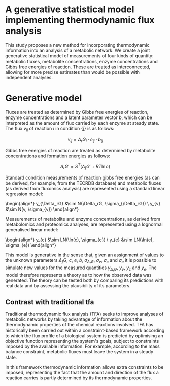 # A generative statistical model implementing thermodynamic flux analysis

This study proposes a new method for incorporating thermodynamic information
into an analysis of a metabolic network. We create a joint generative
statistical model of measurements of four kinds of quantity: metabolic fluxes,
metabolite concentrations, enzyme concentrations and Gibbs free energies of
reaction. These are treated as interconnected, allowing for more precise
estimates than would be possible with independent analyses.

# Generative model

Fluxes are treated as determined by Gibbs free energies of reaction, enzyme
concentrations and a latent parameter vector $b$, which can be interpreted as
the amount of flux carried by each enzyme at steady state. The flux $v_{ij}$ of
reaction $i$ in condition {j} is as follows:

$$
v_{ij} = \Delta_rG_i \cdot e_{ij} \cdot b_{ij}
$$

Gibbs free energies of reaction are treated as determined by metabolite
concentrations and formation energies as follows:

$$
\Delta_rG' = S^T(\Delta_fG' + RT\ln c)
$$

Standard condition measurements of reaction gibbs free energies (as can be
derived, for example, from the TECRDB database) and metabolic fluxes (as
derived from fluxomics analysis) are represented using a standard linear
regression model:

\begin{align*}
y_{\Delta_rG} &\sim N(\Delta_rG, \sigma_{\Delta_rG}) \\
y_{v} &\sim N(v, \sigma_{v})
\end{align*}

Measurements of metabolite and enzyme concentrations, as derived from
metabolomics and proteomics analyses, are represented using a lognormal
generalised linear model:

\begin{align*}
y_{c} &\sim LN(\ln(c), \sigma_{c}) \\
y_{e} &\sim LN(\ln(e), \sigma_{e})
\end{align*}

This model is generative in the sense that, given an assignment of values to
the unknown parameters $\Delta_fG$, $c$, $e$, $b$, $\sigma_{\Delta_rG}$,
$\sigma_{v}$, $\sigma_c$ and $\sigma_{e}$ it is possible to simulate new values
for the measured quantities $y_{\Delta_rG}$, $y_v$, $y_c$ and $y_e$. The model
therefore represents a theory as to how the observed data was generated. The
theory can be tested both by comparing its predictions with real data and by
assessing the plausibility of its parameters.

## Contrast with traditional tfa

Traditional thermodynamic flux analysis (TFA) seeks to improve analyses of
metabolic networks by taking advantage of information about the thermodynamic
properties of the chemical reactions involved. TFA has historically been
carried out within a constraint-based framework according to which the flux
profile of a biological system is predicted by optimising an objective function
representing the system's goals, subject to constraints imposed by the
available information. For example, according to the mass balance constraint,
metabolic fluxes must leave the system in a steady state.

In this framework thermodynamic information allows extra constraints to be
imposed, representing the fact that the amount and direction of the flux a
reaction carries is partly determined by its thermodynamic properties.
